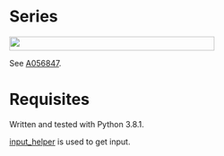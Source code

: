 # Series
<img src="/series1/tex/bf4040fc128dd0ad549b5736c0c279f1.svg?invert_in_darkmode&sanitize=true" align=middle width=365.95306604999996pt height=24.65753399999998pt/>

See [A056847](https://oeis.org/A056847).

# Requisites
Written and tested with Python 3.8.1.

[input_helper](https://github.com/XPhyro/input_helper) is used to get input.
